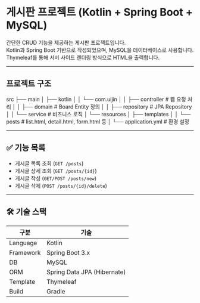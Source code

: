 # 게시판 프로젝트 (Kotlin + Spring Boot + MySQL)

간단한 CRUD 기능을 제공하는 게시판 프로젝트입니다.  
Kotlin과 Spring Boot 기반으로 작성되었으며, MySQL을 데이터베이스로 사용합니다.  
Thymeleaf를 통해 서버 사이드 렌더링 방식으로 HTML을 출력합니다.

---

## 프로젝트 구조

src
├── main
│ ├── kotlin
│ │ └── com.uijin
│ │ ├── controller # 웹 요청 처리
│ │ ├── domain # Board Entity 정의
│ │ ├── repository # JPA Repository
│ │ └── service # 비즈니스 로직
│ └── resources
│ ├── templates
│ │ └── posts # list.html, detail.html, form.html 등
│ └── application.yml # 환경 설정

---

## ✅ 기능 목록

- 게시글 목록 조회 (`GET /posts`)
- 게시글 상세 조회 (`GET /posts/{id}`)
- 게시글 작성 (`GET/POST /posts/new`)
- 게시글 삭제 (`POST /posts/{id}/delete`)

---

## 🛠 기술 스택

| 구분      | 기술                                |
|-----------|-------------------------------------|
| Language  | Kotlin                              |
| Framework | Spring Boot 3.x                     |
| DB        | MySQL                               |
| ORM       | Spring Data JPA (Hibernate)         |
| Template  | Thymeleaf                           |
| Build     | Gradle                               |
